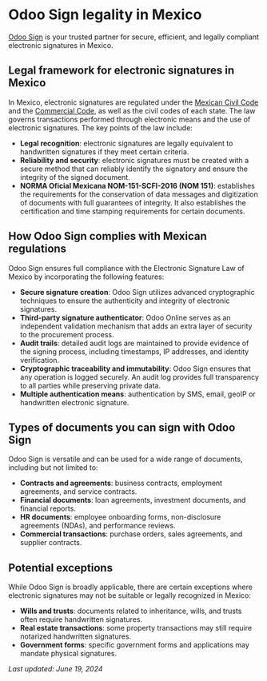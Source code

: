 # Odoo Sign legality in Mexico

[Odoo Sign](applications/productivity/sign.md) is your trusted partner for secure, efficient, and legally compliant
electronic signatures in Mexico.

## Legal framework for electronic signatures in Mexico

In Mexico, electronic signatures are regulated under the [Mexican Civil Code](https://www.diputados.gob.mx/LeyesBiblio/pdf/CCF.pdf) and the [Commercial Code](http://www.ordenjuridico.gob.mx/Publicaciones/pdf/L222.pdf), as well as the civil codes of each
state. The law governs transactions performed through electronic means and the use of electronic
signatures. The key points of the law include:

- **Legal recognition**: electronic signatures are legally equivalent to handwritten signatures if
  they meet certain criteria.
- **Reliability and security**: electronic signatures must be created with a secure method that can
  reliably identify the signatory and ensure the integrity of the signed document.
- **NORMA Oficial Mexicana NOM-151-SCFI-2016 (NOM 151)**: establishes the requirements for the
  conservation of data messages and digitization of documents with full guarantees of integrity. It
  also establishes the certification and time stamping requirements for certain documents.

## How Odoo Sign complies with Mexican regulations

Odoo Sign ensures full compliance with the Electronic Signature Law of Mexico by incorporating the
following features:

- **Secure signature creation**: Odoo Sign utilizes advanced cryptographic techniques to ensure the
  authenticity and integrity of electronic signatures.
- **Third-party signature authenticator**: Odoo Online serves as an independent validation mechanism
  that adds an extra layer of security to the procurement process.
- **Audit trails**: detailed audit logs are maintained to provide evidence of the signing process,
  including timestamps, IP addresses, and identity verification.
- **Cryptographic traceability and immutability**: Odoo Sign ensures that any operation is logged
  securely. An audit log provides full transparency to all parties while preserving private data.
- **Multiple authentication means**: authentication by SMS, email, geoIP or handwritten electronic
  signature.

## Types of documents you can sign with Odoo Sign

Odoo Sign is versatile and can be used for a wide range of documents, including but not limited to:

- **Contracts and agreements**: business contracts, employment agreements, and service contracts.
- **Financial documents**: loan agreements, investment documents, and financial reports.
- **HR documents**: employee onboarding forms, non-disclosure agreements (NDAs), and performance
  reviews.
- **Commercial transactions**: purchase orders, sales agreements, and supplier contracts.

## Potential exceptions

While Odoo Sign is broadly applicable, there are certain exceptions where electronic signatures may
not be suitable or legally recognized in Mexico:

- **Wills and trusts**: documents related to inheritance, wills, and trusts often require
  handwritten signatures.
- **Real estate transactions**: some property transactions may still require notarized handwritten
  signatures.
- **Government forms**: specific government forms and applications may mandate physical signatures.

*Last updated: June 19, 2024*
